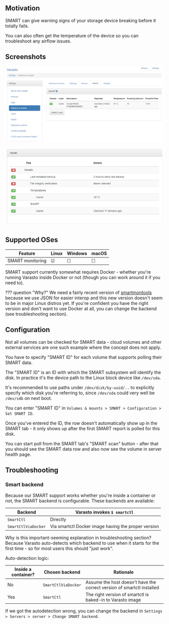 Motivation
----------

SMART can give warning signs of your storage device breaking before it totally fails.

You can also often get the temperature of the device so you can troubleshoot any airflow issues.


Screenshots
-----------

![](smart.png)

![](serverhealth.png)


Supported OSes
--------------

| Feature          | Linux | Windows | macOS |
|------------------|-------|---------|-------|
| SMART monitoring | ☑    | ☐      | ☐    |

SMART support currently somewhat requires Docker - whether you're running Varasto inside
Docker or not (though you can work around it if you need to).

??? question "Why?"
	We need a fairly recent version of [smartmontools](https://www.smartmontools.org/)
	because we use JSON for easier interop and this new version doesn't seem to be in major
	Linux distros yet. If you're confident you have the right version and don't want to use
	Docker at all, you can change the backend (see troubleshooting section).


Configuration
-------------

Not all volumes can be checked for SMART data - cloud volumes and other external services
are one such example where the concept does not apply.

You have to specify "SMART ID" for each volume that supports polling their SMART data.

The "SMART ID" is an ID with which the SMART subsystem will identify the disk. In practice
it's the device path to the Linux block device like `/dev/sda`.

It's recommended to use paths under `/dev/disk/by-uuid/..` to explicitly specify which disk
you're referring to, since `/dev/sda` could very well be `/dev/sdb` on next boot.

You can enter "SMART ID" in `Volumes & mounts > SMART > Configuration > Set SMART ID`.

Once you've entered the ID, the row doesn't automatically show up in the SMART tab - it only
shows up after the first SMART report is polled for this disk.

You can start poll from the SMART tab's "SMART scan" button - after that you should see the 
SMART data row and also now see the volume in server health page.


Troubleshooting
---------------

### Smart backend

Because our SMART support works whether you're inside a container or not, the SMART
backend is configurable. These backends are available:

| Backend             | Varasto invokes `$ smartctl` |
|---------------------|------------------------------|
| `SmartCtl`          | Directly                     |
| `SmartCtlViaDocker` | Via smartctl Docker image having the proper version |

Why is this important-seeming explanation in troubleshooting section? Because Varasto
auto-detects which backend to use when it starts for the first time - so for most users
this should "just work".

Auto-detection logic:

| Inside a container? | Chosen backend | Rationale |
|---------------------|----------------|-----------|
| No | `SmartCtlViaDocker` | Assume the host doesn't have the correct version of smartctl installed |
| Yes | `SmartCtl`         | The right version of smartctl is baked-in to Varasto image |

If we got the autodetection wrong, you can change the backend in
`Settings > Servers > server > Change SMART backend`.
